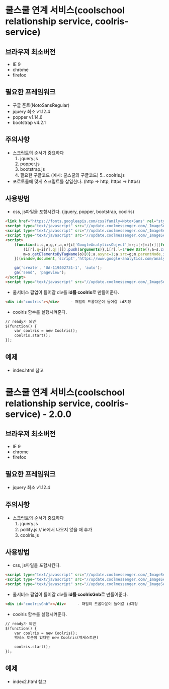 # 쿨스쿨 연계 서비스(coolschool relationship service, coolris-service)

## 브라우져 최소버전
- IE 9
- chrome
- firefox

## 필요한 프레임워크
- 구글 폰트(NotoSansRegular)
- jquery 최소 v1.12.4
- popper v1.14.6
- bootstrap v4.2.1

## 주의사항
- 스크립트의 순서가 중요하다
    1. jquery.js
    2. popper.js
    3. bootstrap.js
    4. 필요한 구글코드 (예시: 쿨스쿨의 구글코드)
    5.. coolris.js
- 포로토콜에 맞게 스크립트를 삽입한다. (http -> http, https -> https)

## 사용방법
- css, js파일을 포함시킨다. (jquery, popper, bootstrap, coolris)
```html
<link href="https://fonts.googleapis.com/css?family=Noto+Sans" rel="stylesheet">
<script type="text/javascript" src="//update.coolmessenger.com/_ImageServer/coolschool/commonTop/jquery.min.js"></script><!-- 1.12.4 -->
<script type="text/javascript" src="//update.coolmessenger.com/_ImageServer/coolschool/commonTop/popper.min.js"></script>
<script type="text/javascript" src="//update.coolmessenger.com/_ImageServer/coolschool/commonTop/bootstrap.min.js"></script><!-- 4.1.1-->
<script>
    (function(i,s,o,g,r,a,m){i['GoogleAnalyticsObject']=r;i[r]=i[r]||function(){
        (i[r].q=i[r].q||[]).push(arguments)},i[r].l=1*new Date();a=s.createElement(o),
        m=s.getElementsByTagName(o)[0];a.async=1;a.src=g;m.parentNode.insertBefore(a,m)
    })(window,document,'script','https://www.google-analytics.com/analytics.js','ga');

    ga('create', 'UA-119402731-1', 'auto');
    ga('send', 'pageview');
</script>
<script type="text/javascript" src="//update.coolmessenger.com/_ImageServer/coolschool/commonTop/coolris.js"></script>
```
- 쿨서비스 팝업이 들어갈 div를 **id를 coolris**로 만들어준다.
```html
<div id="coolris"></div>     - 패밀리 드롭다운이 들어갈 id지정
```
- coolris 함수를 실행시켜준다.
```html
// ready가 되면
$(function() {
    var coolris = new Coolris();
    coolris.start();
});
```
## 예제
- index.html 참고


# 쿨스쿨 연계 서비스(coolschool relationship service, coolris-service) - 2.0.0

## 브라우져 최소버전
- IE 9
- chrome
- firefox

## 필요한 프레임워크
- jquery 최소 v1.12.4

## 주의사항
- 스크립트의 순서가 중요하다
    1. jquery.js
    2. pollify.js // ie에서 나오지 않을 때 추가
    3. coolris.js

## 사용방법
- css, js파일을 포함시킨다.
```html
<script type="text/javascript" src="//update.coolmessenger.com/_ImageServer/coolschool/commonTop/jquery.min.js"></script><!-- 1.12.4 -->
<script type="text/javascript" src="//update.coolmessenger.com/_ImageServer/coolschool/commonTop/polyfills.js"></script>  // ie에서 나오지 않을 때 추가
<script type="text/javascript" src="//update.coolmessenger.com/_ImageServer/coolschool/commonTop/coolris-2.0.0.js"></script>
```
- 쿨서비스 팝업이 들어갈 div를 **id를 coolrisGnb**로 만들어준다.
```html
<div id="coolrisGnb"></div>     - 패밀리 드롭다운이 들어갈 id지정
```
- coolris 함수를 실행시켜준다.
```html
// ready가 되면
$(function() {
    var coolris = new Coolris();
    엑세스 토큰이 있다면 new Coolris(엑세스토큰)

    coolris.start();
});
```
## 예제
- index2.html 참고
